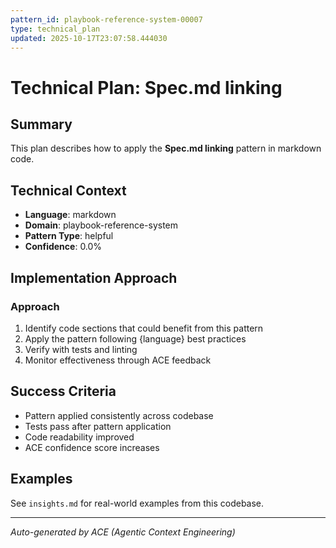 ```yaml
---
pattern_id: playbook-reference-system-00007
type: technical_plan
updated: 2025-10-17T23:07:58.444030
---
```

# Technical Plan: Spec.md linking

## Summary

This plan describes how to apply the **Spec.md linking** pattern in markdown code.

## Technical Context

- **Language**: markdown
- **Domain**: playbook-reference-system
- **Pattern Type**: helpful
- **Confidence**: 0.0%

## Implementation Approach

### Approach

1. Identify code sections that could benefit from this pattern
2. Apply the pattern following {language} best practices
3. Verify with tests and linting
4. Monitor effectiveness through ACE feedback

## Success Criteria

- Pattern applied consistently across codebase
- Tests pass after pattern application
- Code readability improved
- ACE confidence score increases

## Examples

See `insights.md` for real-world examples from this codebase.

---

*Auto-generated by ACE (Agentic Context Engineering)*
